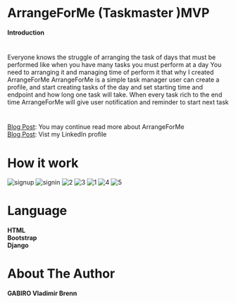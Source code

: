 # ArrangeForMe (Taskmaster )MVP
**Introduction**
#
Everyone knows the struggle of arranging the task of days that must be performed like when you have many tasks you must perform at a day You need to arranging it and managing time of perform it that why I created ArrangeForMe
ArrangeForMe is a simple task manager user can create a profile, and start creating tasks of the day and set starting time and endpoint and how long one task will take. When every task rich to the end time ArrangeForMe will give user notification and reminder to start next task
#
<a href="https://medium.com/@gabvladimirbrenn/introducing-arrangeforme-your-personal-task-organizer-97859f6bcb13" target="_blank">Blog Post</a>: You may continue read more about ArrangeForMe<br>
<a href="https://www.linkedin.com/in/gabiro-vladimir-brenn/" target="_blank">Blog Post</a>: Vist my LinkedIn profile

# How it work
![signup](https://github.com/gabbrenn/MVP/assets/103499307/dc93ef28-4f4d-42fd-a960-fd63496de763)
![signin](https://github.com/gabbrenn/MVP/assets/103499307/aeb79202-640f-40f4-bff1-7fd1748bb045)
![2](https://github.com/gabbrenn/MVP/assets/103499307/ba77027d-2c42-4b6a-adf5-202d7175c070)
![3](https://github.com/gabbrenn/MVP/assets/103499307/393d0131-7d42-46a0-a696-7925840d7389)
![1](https://github.com/gabbrenn/MVP/assets/103499307/abd2648f-3c09-49c0-8e97-6b15e60c9a1b)
![4](https://github.com/gabbrenn/MVP/assets/103499307/a39d5844-f479-4bc7-972a-550d99298a47)
![5](https://github.com/gabbrenn/MVP/assets/103499307/ea8a0c6a-3340-4b6a-929e-1857abdaf5cc)

# Language
**HTML**<br>
**Bootstrap**<br>
**Django**

# About The Author
**GABIRO Vladimir Brenn**

